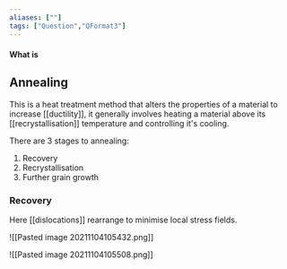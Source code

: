 ```yaml
---
aliases: [""]
tags: ["Question","QFormat3"]
---
```


#### What is
## Annealing
This is a heat treatment method that alters the properties of a material to increase [[ductility]], it generally involves heating a material above its [[recrystallisation]] temperature and controlling it's cooling.

There are 3 stages to annealing:
1) Recovery
2) Recrystallisation
3) Further grain growth

### Recovery

Here [[dislocations]] rearrange to minimise local stress fields.

![[Pasted image 20211104105432.png]]

![[Pasted image 20211104105508.png]]

